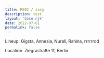 ```yaml
---
title: RE02 / zieg
description: test
layout: 'base.njk'
date: 2022-07-01
permalink: false
---
```


Lineup: Gigsta, Annesia, Nurali, Rahina, rrrrrrod

Location: Ziegrastraße 11, Berlin